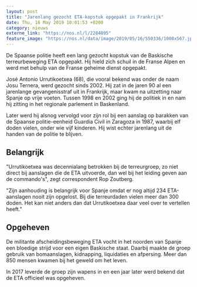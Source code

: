 ```yaml
---
layout: post
title: "Jarenlang gezocht ETA-kopstuk opgepakt in Frankrijk"
date: Thu, 16 May 2019 10:01:53 +0200
category: nieuws
externe_link: "https://nos.nl/l/2284895"
feature_image: "https://nos.nl/data/image/2019/05/16/550336/1008x567.jpg"
---
```


<p>De Spaanse politie heeft een lang gezocht kopstuk van de Baskische terreurbeweging ETA opgepakt. Hij hield zich schuil in de Franse Alpen en werd met behulp van de Franse geheime dienst opgepakt.</p>
<p>José Antonio Urrutikoetxea (68), die vooral bekend was onder de naam Josu Ternera, werd gezocht sinds 2002. Hij zat in de jaren 90 al een jarenlange gevangenisstraf uit in Frankrijk, maar kwam na uitzetting naar Spanje op vrije voeten. Tussen 1998 en 2002 ging hij de politiek in en nam hij zitting in het regionale parlement in Baskenland.</p>
<p>Later werd hij alsnog vervolgd voor zijn rol bij een aanslag op barakken van de Spaanse politie-eenheid Guardia Civil in Zaragoza in 1987, waarbij elf doden vielen, onder wie vijf kinderen. Hij wist echter jarenlang uit de handen van de politie te blijven.</p>
<h2>Belangrijk</h2>
<p>"Urrutikoetxea was decennialang betrokken bij de terreurgroep, zo niet direct bij aanslagen die de ETA uitvoerde, dan wel bij het leiding geven aan de commando's", zegt correspondent Rop Zoutberg.</p>
<p>"Zijn aanhouding is belangrijk voor Spanje omdat er nog altijd 234 ETA-aanslagen nooit zijn opgelost. Bij die terreurdaden vielen meer dan 300 doden. Het kan niet anders dan dat Urrutikoetxea daar veel over te vertellen heeft."</p>
<h2>Opgeheven</h2>
<p>De militante afscheidingsbeweging ETA vocht in het noorden van Spanje een bloedige strijd voor een eigen Baskische staat. Daarbij maakte de groep gebruik van bomaanslagen, kidnapping, liquidaties en afpersing. Meer dan 850 mensen kwamen bij het geweld om het leven.</p>
<p>In 2017 leverde de groep zijn wapens in en een jaar later werd bekend dat de ETA officieel was opgeheven.</p>

